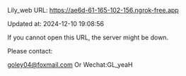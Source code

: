 Lily_web URL: https://ae6d-61-165-102-156.ngrok-free.app

Updated at: 2024-12-10 19:08:56

If you cannot open this URL, the server might be down.

Please contact: 

goley04@foxmail.com Or Wechat:GL_yeaH